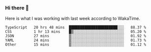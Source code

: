 ### Hi there 👋

Here is what I was working with last week according to WakaTime. 
<!--START_SECTION:waka-->
```text
TypeScript   20 hrs 48 mins  ██████████████████████░░░   88.37 % 
CSS          1 hr 13 mins    █▒░░░░░░░░░░░░░░░░░░░░░░░   05.20 % 
JSON         27 mins         ▒░░░░░░░░░░░░░░░░░░░░░░░░   01.92 % 
YAML         24 mins         ▒░░░░░░░░░░░░░░░░░░░░░░░░   01.73 % 
Other        15 mins         ▒░░░░░░░░░░░░░░░░░░░░░░░░   01.12 % 
```
<!--END_SECTION:waka-->

<!--
**keithort/keithort** is a ✨ _special_ ✨ repository because its `README.md` (this file) appears on your GitHub profile.

Here are some ideas to get you started:

- 🔭 I’m currently working on ...
- 🌱 I’m currently learning ...
- 👯 I’m looking to collaborate on ...
- 🤔 I’m looking for help with ...
- 💬 Ask me about ...
- 📫 How to reach me: ...
- 😄 Pronouns: ...
- ⚡ Fun fact: ...
-->
